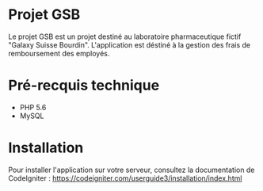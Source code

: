 # Projet GSB
Le projet GSB est un projet destiné au laboratoire pharmaceutique fictif "Galaxy Suisse Bourdin". L'application est déstiné à la gestion des frais de remboursement des employés.
# Pré-recquis technique
- PHP 5.6
- MySQL
# Installation
Pour installer l'application sur votre serveur, consultez la documentation de CodeIgniter : https://codeigniter.com/userguide3/installation/index.html
